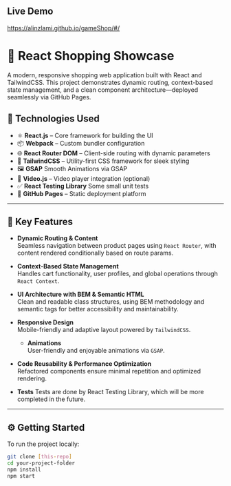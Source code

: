 ## Live Demo
https://alinzlami.github.io/gameShop/#/

# 🛒 React Shopping Showcase

A modern, responsive shopping web application built with React and TailwindCSS. This project demonstrates dynamic routing, context-based state management, and a clean component architecture—deployed seamlessly via GitHub Pages.

## 🔧 Technologies Used

- ⚛️ **React.js** – Core framework for building the UI
- 📦 **Webpack** – Custom bundler configuration
- 🌐 **React Router DOM** – Client-side routing with dynamic parameters
- 🎨 **TailwindCSS** – Utility-first CSS framework for sleek styling
- 🖼️ **GSAP** Smooth Animations via GSAP
- 🎥 **Video.js** – Video player integration (optional)
- ✅ **React Testing Library** Some small unit tests
- 🚀 **GitHub Pages** – Static deployment platform

---

## 🧠 Key Features

- **Dynamic Routing & Content**  
  Seamless navigation between product pages using `React Router`, with content rendered conditionally based on route params.

- **Context-Based State Management**  
  Handles cart functionality, user profiles, and global operations through `React Context`.

- **UI Architecture with BEM & Semantic HTML**  
  Clean and readable class structures, using BEM methodology and semantic tags for better accessibility and maintainability.

- **Responsive Design**  
  Mobile-friendly and adaptive layout powered by `TailwindCSS`.

  - **Animations**  
  User-friendly and enjoyable animations via `GSAP`.

- **Code Reusability & Performance Optimization**  
  Refactored components ensure minimal repetition and optimized rendering.

- **Tests**
 Tests are done by React Testing Library, which will be more completed in the future.

---

## ⚙️ Getting Started

To run the project locally:

```bash
git clone [this-repo]
cd your-project-folder
npm install
npm start